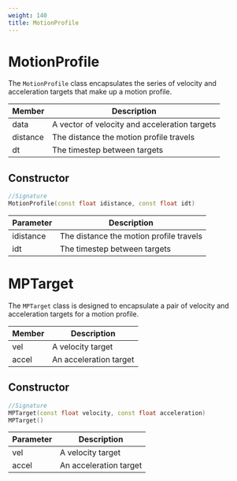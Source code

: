 ```yaml
---
weight: 140
title: MotionProfile
---
```


# MotionProfile

The `MotionProfile` class encapsulates the series of velocity and acceleration targets that make up a motion profile.

Member | Description
-------|------------
data | A vector of velocity and acceleration targets
distance | The distance the motion profile travels
dt | The timestep between targets

## Constructor

```c++
//Signature
MotionProfile(const float idistance, const float idt)
```

Parameter | Description
----------|------------
idistance | The distance the motion profile travels
idt | The timestep between targets

# MPTarget

The `MPTarget` class is designed to encapsulate a pair of velocity and acceleration targets for a motion profile.

Member | Description
-------|------------
vel | A velocity target
accel | An acceleration target

## Constructor

```c++
//Signature
MPTarget(const float velocity, const float acceleration)
MPTarget()
```

Parameter | Description
----------|------------
vel | A velocity target
accel | An acceleration target
